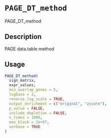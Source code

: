 # `PAGE_DT_method`

PAGE_DT_method


## Description

PAGE data.table method


## Usage

```r
PAGE_DT_method(
  sign_matrix,
  expr_values,
  min_overlap_genes = 5,
  logbase = 2,
  reverse_log_scale = TRUE,
  output_enrichment = c("original", "zscore"),
  p_value = FALSE,
  include_depletion = FALSE,
  n_times = 1000,
  max_block = 2e+07,
  verbose = TRUE
)
```


